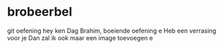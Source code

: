 # brobeerbel

git oefening
hey ken
Dag Brahim, boeiende oefening e
Heb een verrasing voor je
Dan zal ik ook maar een image toevoegen e
